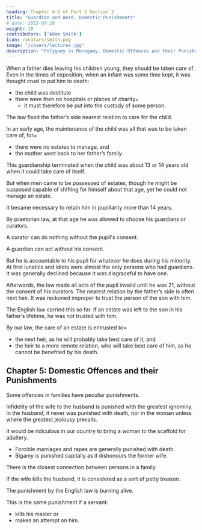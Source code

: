 ```yaml
---
heading: Chapter 4-5 of Part 1 Section 2
title: "Guardian and Ward, Domestic Punishments"
# date: 2015-09-20
weight: 18
contributors: ['Adam Smith']
icon: /avatars/smith.png
image: "/covers/lectures.jpg"
description: "Polygamy vs Monogamy, Domestic Offences and their Punishments"
---
```




When a father dies leaving his children young, they should be taken care of. Even in the times of exposition, when an infant was some time kept, it was thought cruel to put him to death:
- the child was destitute
- there were then no hospitals or places of charity= 
  - it must therefore be put into the custody of some person.

The law fixed the father’s side nearest relation to care for the child.

In an early age, the maintenance of the child was all that was to be taken care of, for= 
- there were no estates to manage, and
- the mother went back to her father’s family.

This guardianship terminated when the child was about 13 or 14 years old when it could take care of itself.

But when men came to be possessed of estates, though he might be supposed capable of shifting for himself about that age, yet he could not manage an estate.

It became necessary to retain him in pupillarity more than 14 years.

By praetorian law, at that age he was allowed to choose his guardians or curators.

A curator can do nothing without the pupil's consent.

A guardian can act without his consent.

But he is accountable to his pupil for whatever he does during his minority.
At first lunatics and idiots were almost the only persons who had guardians.
It was generally declined because it was disgraceful to have one.

Afterwards, the law made all acts of the pupil invalid until he was 21, without the consent of his curators.
The nearest relation by the father’s side is often next heir.
It was reckoned improper to trust the person of the son with him.

The English law carried this so far. If an estate was left to the son in his father’s lifetime, he was not trusted with him.

By our law, the care of an estate is entrusted to= 
- the next heir, as he will probably take best care of it, and
- the heir to a more remote relation, who will take best care of him, as he cannot be benefited by his death.


## Chapter 5: Domestic Offences and their Punishments

Some offences in families have peculiar punishments. 

Infidelity of the wife to the husband is punished with the greatest ignominy. In the husband, it never was punished with death, nor in the woman unless where the greatest jealousy prevails.

It would be ridiculous in our country to bring a woman to the scaffold for adultery.
- Forcible marriages and rapes are generally punished with death.
- Bigamy is punished capitally as it dishonours the former wife.

There is the closest connection between persons in a family.

If the wife kills the husband, it is considered as a sort of petty treason.

The punishment by the English law is burning alive.

This is the same punishment if a servant:
- kills his master or
- makes an attempt on him.
